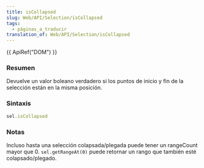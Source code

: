 ```yaml
---
title: isCollapsed
slug: Web/API/Selection/isCollapsed
tags:
  - páginas_a_traducir
translation_of: Web/API/Selection/isCollapsed
---
```

{{ ApiRef("DOM") }}

### Resumen

Devuelve un valor boleano verdadero si los puntos de inicio y fin de la selección están en la misma posición.

### Sintaxis

```js
sel.isCollapsed
```

### Notas

Incluso hasta una selección colapsada/plegada puede tener un rangeCount mayor que 0. `sel.getRangeAt(0)` puede retornar un rango que también esté colapsado/plegado.
